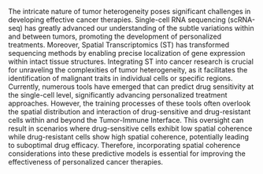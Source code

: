 The intricate nature of tumor heterogeneity poses significant challenges in developing effective cancer therapies. Single-cell RNA sequencing (scRNA-seq) has greatly advanced our understanding of the subtle variations within and between tumors, promoting the development of personalized treatments. Moreover, Spatial Transcriptomics (ST) has transformed sequencing methods by enabling precise localization of gene expression within intact tissue structures. Integrating ST into cancer research is crucial for unraveling the complexities of tumor heterogeneity, as it facilitates the identification of malignant traits in individual cells or specific regions.
Currently, numerous tools have emerged that can predict drug sensitivity at the single-cell level, significantly advancing personalized treatment approaches. However, the training processes of these tools often overlook the spatial distribution and interaction of drug-sensitive and drug-resistant cells within and beyond the Tumor-Immune Interface. This oversight can result in scenarios where drug-sensitive cells exhibit low spatial coherence while drug-resistant cells show high spatial coherence, potentially leading to suboptimal drug efficacy. Therefore, incorporating spatial coherence considerations into these predictive models is essential for improving the effectiveness of personalized cancer therapies.
